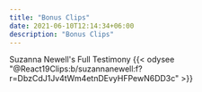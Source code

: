```yaml
---
title: "Bonus Clips"
date: 2021-06-10T12:14:34+06:00
description: "Bonus Clips"
---
```

Suzanna Newell's Full Testimony
{{< odysee "@React19Clips:b/suzannanewell:f?r=DbzCdJ1Jv4tWm4etnDEvyHFPewN6DD3c" >}}

